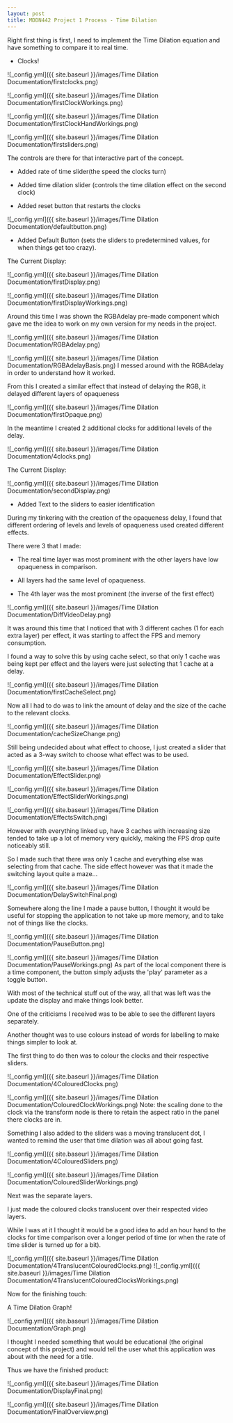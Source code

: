 ```yaml
---
layout: post
title: MDDN442 Project 1 Process - Time Dilation
---
```

Right first thing is first, I need to implement the Time Dilation equation and have something to compare it to real time.

- Clocks!

![_config.yml]({{ site.baseurl }}/images/Time Dilation Documentation/firstclocks.png)

![_config.yml]({{ site.baseurl }}/images/Time Dilation Documentation/firstClockWorkings.png)

![_config.yml]({{ site.baseurl }}/images/Time Dilation Documentation/firstClockHandWorkings.png)

![_config.yml]({{ site.baseurl }}/images/Time Dilation Documentation/firstsliders.png)

The controls are there for that interactive part of the concept.

- Added rate of time slider(the speed the clocks turn)

- Added time dilation slider (controls the time dilation effect on the second clock)

- Added reset button that restarts the clocks


![_config.yml]({{ site.baseurl }}/images/Time Dilation Documentation/defaultbutton.png)

- Added Default Button (sets the sliders to predetermined values, for when things get too crazy).




The Current Display:

![_config.yml]({{ site.baseurl }}/images/Time Dilation Documentation/firstDisplay.png)

![_config.yml]({{ site.baseurl }}/images/Time Dilation Documentation/firstDisplayWorkings.png)






Around this time I was shown the RGBAdelay pre-made component which gave me the idea to work on my own version for my needs in the project.


![_config.yml]({{ site.baseurl }}/images/Time Dilation Documentation/RGBAdelay.png)

![_config.yml]({{ site.baseurl }}/images/Time Dilation Documentation/RGBAdelayBasis.png)
I messed around with the RGBAdelay in order to understand how it worked.

From this I created a similar effect that instead of delaying the RGB, it delayed different layers of opaqueness


![_config.yml]({{ site.baseurl }}/images/Time Dilation Documentation/firstOpaque.png)



In the meantime I created 2 additional clocks for additional levels of the delay.

![_config.yml]({{ site.baseurl }}/images/Time Dilation Documentation/4clocks.png)



The Current Display:

![_config.yml]({{ site.baseurl }}/images/Time Dilation Documentation/secondDisplay.png)

- Added Text to the sliders to easier identification





During my tinkering with the creation of the opaqueness delay, I found that different ordering of levels and levels of opaqueness used created different effects.

There were 3 that I made:

- The real time layer was most prominent with the other layers have low opaqueness in comparison.

- All layers had the same level of opaqueness.

- The 4th layer was the most prominent (the inverse of the first effect)


![_config.yml]({{ site.baseurl }}/images/Time Dilation Documentation/DiffVideoDelay.png)


It was around this time that I noticed that with 3 different caches (1 for each extra layer) per effect, it was starting to affect the FPS and memory consumption.

I found a way to solve this by using cache select, so that only 1 cache was being kept per effect and the layers were just selecting that 1 cache at a delay.

![_config.yml]({{ site.baseurl }}/images/Time Dilation Documentation/firstCacheSelect.png)

Now all I had to do was to link the amount of delay and the size of the cache to the relevant clocks.

![_config.yml]({{ site.baseurl }}/images/Time Dilation Documentation/cacheSizeChange.png)


Still being undecided about what effect to choose, I just created a slider that acted as a 3-way switch to choose what effect was to be used.

![_config.yml]({{ site.baseurl }}/images/Time Dilation Documentation/EffectSlider.png)

![_config.yml]({{ site.baseurl }}/images/Time Dilation Documentation/EffectSliderWorkings.png)

![_config.yml]({{ site.baseurl }}/images/Time Dilation Documentation/EffectsSwitch.png)





However with everything linked up, have 3 caches with increasing size tended to take up a lot of memory very quickly, making the FPS drop quite noticeably still.

So I made such that there was only 1 cache and everything else was selecting from that cache.
The side effect however was that it made the switching layout quite a maze...

![_config.yml]({{ site.baseurl }}/images/Time Dilation Documentation/DelaySwitchFinal.png)





Somewhere along the line I made a pause button, I thought it would be useful for stopping the application to not take up more memory, and to take not of things like the clocks.

![_config.yml]({{ site.baseurl }}/images/Time Dilation Documentation/PauseButton.png)

![_config.yml]({{ site.baseurl }}/images/Time Dilation Documentation/PauseWorkings.png)
As part of the local component there is a time component, the button simply adjusts the 'play' parameter as a toggle button.







With most of the technical stuff out of the way, all that was left was the update the display and make things look better.

One of the criticisms I received was to be able to see the different layers separately.

Another thought was to use colours instead of words for labelling to make things simpler to look at.


The first thing to do then was to colour the clocks and their respective sliders.

![_config.yml]({{ site.baseurl }}/images/Time Dilation Documentation/4ColouredClocks.png)

![_config.yml]({{ site.baseurl }}/images/Time Dilation Documentation/ColouredClockWorkings.png)
Note: the scaling done to the clock via the transform node is there to retain the aspect ratio in the panel there clocks are in.

Something I also added to the sliders was a moving translucent dot, I wanted to remind the user that time dilation was all about going fast.

![_config.yml]({{ site.baseurl }}/images/Time Dilation Documentation/4ColouredSliders.png)

![_config.yml]({{ site.baseurl }}/images/Time Dilation Documentation/ColouredSliderWorkings.png)


Next was the separate layers.

I just made the coloured clocks translucent over their respected video layers.

While I was at it I thought it would be a good idea to add an hour hand to the clocks for time comparison over a longer period of time (or when the rate of time slider is turned up for a bit).

![_config.yml]({{ site.baseurl }}/images/Time Dilation Documentation/4TranslucentColouredClocks.png)
![_config.yml]({{ site.baseurl }}/images/Time Dilation Documentation/4TranslucentColouredClocksWorkings.png)





Now for the finishing touch:

A Time Dilation Graph!

![_config.yml]({{ site.baseurl }}/images/Time Dilation Documentation/Graph.png)

I thought I needed something that would be educational (the original concept of this project) and would tell the user what this application was about with the need for a title.







Thus we have the finished product:

![_config.yml]({{ site.baseurl }}/images/Time Dilation Documentation/DisplayFinal.png)

![_config.yml]({{ site.baseurl }}/images/Time Dilation Documentation/FinalOverview.png)
